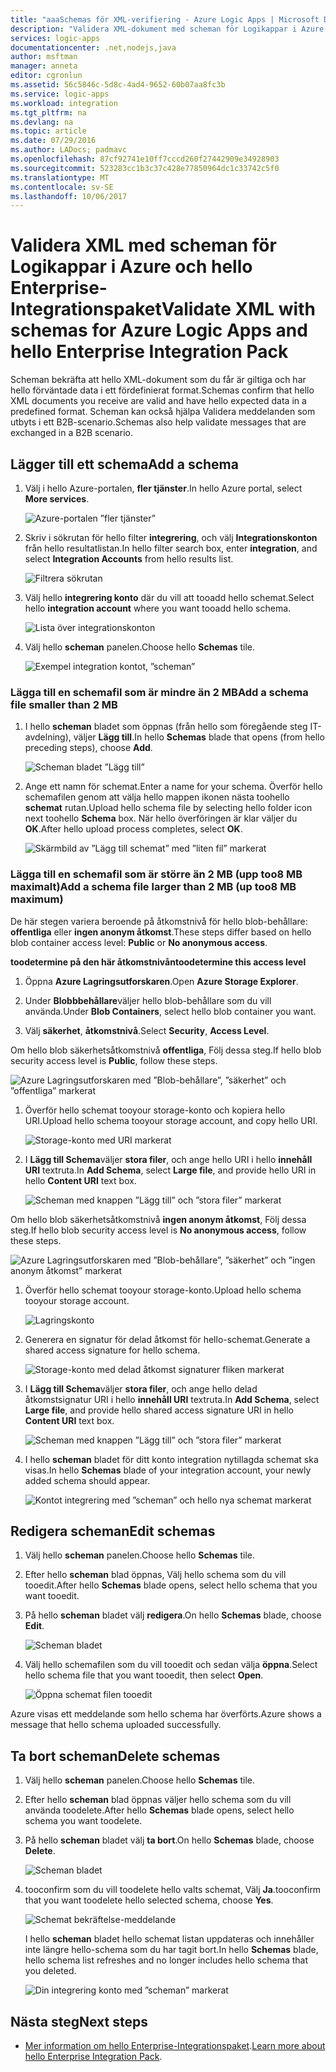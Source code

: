 ```yaml
---
title: "aaaSchemas för XML-verifiering - Azure Logic Apps | Microsoft Docs"
description: "Validera XML-dokument med scheman för Logikappar i Azure och Enterprise-Integrationspaket"
services: logic-apps
documentationcenter: .net,nodejs,java
author: msftman
manager: anneta
editor: cgronlun
ms.assetid: 56c5846c-5d8c-4ad4-9652-60b07aa8fc3b
ms.service: logic-apps
ms.workload: integration
ms.tgt_pltfrm: na
ms.devlang: na
ms.topic: article
ms.date: 07/29/2016
ms.author: LADocs; padmavc
ms.openlocfilehash: 87cf92741e10ff7cccd260f27442909e34928903
ms.sourcegitcommit: 523283cc1b3c37c428e77850964dc1c33742c5f0
ms.translationtype: MT
ms.contentlocale: sv-SE
ms.lasthandoff: 10/06/2017
---
```

# <a name="validate-xml-with-schemas-for-azure-logic-apps-and-hello-enterprise-integration-pack"></a><span data-ttu-id="02eb0-103">Validera XML med scheman för Logikappar i Azure och hello Enterprise-Integrationspaket</span><span class="sxs-lookup"><span data-stu-id="02eb0-103">Validate XML with schemas for Azure Logic Apps and hello Enterprise Integration Pack</span></span>

<span data-ttu-id="02eb0-104">Scheman bekräfta att hello XML-dokument som du får är giltiga och har hello förväntade data i ett fördefinierat format.</span><span class="sxs-lookup"><span data-stu-id="02eb0-104">Schemas confirm that hello XML documents you receive are valid and have hello expected data in a predefined format.</span></span> <span data-ttu-id="02eb0-105">Scheman kan också hjälpa Validera meddelanden som utbyts i ett B2B-scenario.</span><span class="sxs-lookup"><span data-stu-id="02eb0-105">Schemas also help validate messages that are exchanged in a B2B scenario.</span></span>

## <a name="add-a-schema"></a><span data-ttu-id="02eb0-106">Lägger till ett schema</span><span class="sxs-lookup"><span data-stu-id="02eb0-106">Add a schema</span></span>

1. <span data-ttu-id="02eb0-107">Välj i hello Azure-portalen, **fler tjänster**.</span><span class="sxs-lookup"><span data-stu-id="02eb0-107">In hello Azure portal, select **More services**.</span></span>

    ![Azure-portalen ”fler tjänster”](media/logic-apps-enterprise-integration-schemas/overview-11.png)

2. <span data-ttu-id="02eb0-109">Skriv i sökrutan för hello filter **integrering**, och välj **Integrationskonton** från hello resultatlistan.</span><span class="sxs-lookup"><span data-stu-id="02eb0-109">In hello filter search box, enter **integration**, and select **Integration Accounts** from hello results list.</span></span>

    ![Filtrera sökrutan](media/logic-apps-enterprise-integration-schemas/overview-21.png)

3. <span data-ttu-id="02eb0-111">Välj hello **integrering konto** där du vill att tooadd hello schemat.</span><span class="sxs-lookup"><span data-stu-id="02eb0-111">Select hello **integration account** where you want tooadd hello schema.</span></span>

    ![Lista över integrationskonton](media/logic-apps-enterprise-integration-schemas/overview-31.png)

4. <span data-ttu-id="02eb0-113">Välj hello **scheman** panelen.</span><span class="sxs-lookup"><span data-stu-id="02eb0-113">Choose hello **Schemas** tile.</span></span>

    ![Exempel integration kontot, ”scheman”](media/logic-apps-enterprise-integration-schemas/schema-11.png)

### <a name="add-a-schema-file-smaller-than-2-mb"></a><span data-ttu-id="02eb0-115">Lägga till en schemafil som är mindre än 2 MB</span><span class="sxs-lookup"><span data-stu-id="02eb0-115">Add a schema file smaller than 2 MB</span></span>

1. <span data-ttu-id="02eb0-116">I hello **scheman** bladet som öppnas (från hello som föregående steg IT-avdelning), väljer **Lägg till**.</span><span class="sxs-lookup"><span data-stu-id="02eb0-116">In hello **Schemas** blade that opens (from hello preceding steps), choose **Add**.</span></span>

    ![Scheman bladet ”Lägg till”](media/logic-apps-enterprise-integration-schemas/schema-21.png)

2. <span data-ttu-id="02eb0-118">Ange ett namn för schemat.</span><span class="sxs-lookup"><span data-stu-id="02eb0-118">Enter a name for your schema.</span></span> <span data-ttu-id="02eb0-119">Överför hello schemafilen genom att välja hello mappen ikonen nästa toohello **schemat** rutan.</span><span class="sxs-lookup"><span data-stu-id="02eb0-119">Upload hello schema file by selecting hello folder icon next toohello **Schema** box.</span></span> <span data-ttu-id="02eb0-120">När hello överföringen är klar väljer du **OK**.</span><span class="sxs-lookup"><span data-stu-id="02eb0-120">After hello upload process completes, select **OK**.</span></span>

    ![Skärmbild av ”Lägg till schemat” med ”liten fil” markerat](media/logic-apps-enterprise-integration-schemas/schema-31.png)

### <a name="add-a-schema-file-larger-than-2-mb-up-too8-mb-maximum"></a><span data-ttu-id="02eb0-122">Lägga till en schemafil som är större än 2 MB (upp too8 MB maximalt)</span><span class="sxs-lookup"><span data-stu-id="02eb0-122">Add a schema file larger than 2 MB (up too8 MB maximum)</span></span>

<span data-ttu-id="02eb0-123">De här stegen variera beroende på åtkomstnivå för hello blob-behållare: **offentliga** eller **ingen anonym åtkomst**.</span><span class="sxs-lookup"><span data-stu-id="02eb0-123">These steps differ based on hello blob container access level: **Public** or **No anonymous access**.</span></span>

<span data-ttu-id="02eb0-124">**toodetermine på den här åtkomstnivån**</span><span class="sxs-lookup"><span data-stu-id="02eb0-124">**toodetermine this access level**</span></span>

1.  <span data-ttu-id="02eb0-125">Öppna **Azure Lagringsutforskaren**.</span><span class="sxs-lookup"><span data-stu-id="02eb0-125">Open **Azure Storage Explorer**.</span></span> 

2.  <span data-ttu-id="02eb0-126">Under **Blobbbehållare**väljer hello blob-behållare som du vill använda.</span><span class="sxs-lookup"><span data-stu-id="02eb0-126">Under **Blob Containers**, select hello blob container you want.</span></span> 

3.  <span data-ttu-id="02eb0-127">Välj **säkerhet**, **åtkomstnivå**.</span><span class="sxs-lookup"><span data-stu-id="02eb0-127">Select **Security**, **Access Level**.</span></span>

<span data-ttu-id="02eb0-128">Om hello blob säkerhetsåtkomstnivå **offentliga**, Följ dessa steg.</span><span class="sxs-lookup"><span data-stu-id="02eb0-128">If hello blob security access level is **Public**, follow these steps.</span></span>

![Azure Lagringsutforskaren med ”Blob-behållare”, ”säkerhet” och ”offentliga” markerat](media/logic-apps-enterprise-integration-schemas/blob-public.png)

1. <span data-ttu-id="02eb0-130">Överför hello schemat tooyour storage-konto och kopiera hello URI.</span><span class="sxs-lookup"><span data-stu-id="02eb0-130">Upload hello schema tooyour storage account, and copy hello URI.</span></span>

    ![Storage-konto med URI markerat](media/logic-apps-enterprise-integration-schemas/schema-blob.png)

2. <span data-ttu-id="02eb0-132">I **Lägg till Schema**väljer **stora filer**, och ange hello URI i hello **innehåll URI** textruta.</span><span class="sxs-lookup"><span data-stu-id="02eb0-132">In **Add Schema**, select **Large file**, and provide hello URI in hello **Content URI** text box.</span></span>

    ![Scheman med knappen ”Lägg till” och ”stora filer” markerat](media/logic-apps-enterprise-integration-schemas/schema-largefile.png)

<span data-ttu-id="02eb0-134">Om hello blob säkerhetsåtkomstnivå **ingen anonym åtkomst**, Följ dessa steg.</span><span class="sxs-lookup"><span data-stu-id="02eb0-134">If hello blob security access level is **No anonymous access**, follow these steps.</span></span>

![Azure Lagringsutforskaren med ”Blob-behållare”, ”säkerhet” och ”ingen anonym åtkomst” markerat](media/logic-apps-enterprise-integration-schemas/blob-1.png)

1. <span data-ttu-id="02eb0-136">Överför hello schemat tooyour storage-konto.</span><span class="sxs-lookup"><span data-stu-id="02eb0-136">Upload hello schema tooyour storage account.</span></span>

    ![Lagringskonto](media/logic-apps-enterprise-integration-schemas/blob-3.png)

2. <span data-ttu-id="02eb0-138">Generera en signatur för delad åtkomst för hello-schemat.</span><span class="sxs-lookup"><span data-stu-id="02eb0-138">Generate a shared access signature for hello schema.</span></span>

    ![Storage-konto med delad åtkomst signaturer fliken markerat](media/logic-apps-enterprise-integration-schemas/blob-2.png)

3. <span data-ttu-id="02eb0-140">I **Lägg till Schema**väljer **stora filer**, och ange hello delad åtkomstsignatur URI i hello **innehåll URI** textruta.</span><span class="sxs-lookup"><span data-stu-id="02eb0-140">In **Add Schema**, select **Large file**, and provide hello shared access signature URI in hello **Content URI** text box.</span></span>

    ![Scheman med knappen ”Lägg till” och ”stora filer” markerat](media/logic-apps-enterprise-integration-schemas/schema-largefile.png)

4. <span data-ttu-id="02eb0-142">I hello **scheman** bladet för ditt konto integration nytillagda schemat ska visas.</span><span class="sxs-lookup"><span data-stu-id="02eb0-142">In hello **Schemas** blade of your integration account, your newly added schema should appear.</span></span>

    ![Kontot integrering med ”scheman” och hello nya schemat markerat](media/logic-apps-enterprise-integration-schemas/schema-41.png)

## <a name="edit-schemas"></a><span data-ttu-id="02eb0-144">Redigera scheman</span><span class="sxs-lookup"><span data-stu-id="02eb0-144">Edit schemas</span></span>

1. <span data-ttu-id="02eb0-145">Välj hello **scheman** panelen.</span><span class="sxs-lookup"><span data-stu-id="02eb0-145">Choose hello **Schemas** tile.</span></span>

2. <span data-ttu-id="02eb0-146">Efter hello **scheman** blad öppnas, Välj hello schema som du vill tooedit.</span><span class="sxs-lookup"><span data-stu-id="02eb0-146">After hello **Schemas** blade opens, select hello schema that you want tooedit.</span></span>

3. <span data-ttu-id="02eb0-147">På hello **scheman** bladet välj **redigera**.</span><span class="sxs-lookup"><span data-stu-id="02eb0-147">On hello **Schemas** blade, choose **Edit**.</span></span>

    ![Scheman bladet](media/logic-apps-enterprise-integration-schemas/edit-12.png)

4. <span data-ttu-id="02eb0-149">Välj hello schemafilen som du vill tooedit och sedan välja **öppna**.</span><span class="sxs-lookup"><span data-stu-id="02eb0-149">Select hello schema file that you want tooedit, then select **Open**.</span></span>

    ![Öppna schemat filen tooedit](media/logic-apps-enterprise-integration-schemas/edit-31.png)

<span data-ttu-id="02eb0-151">Azure visas ett meddelande som hello schema har överförts.</span><span class="sxs-lookup"><span data-stu-id="02eb0-151">Azure shows a message that hello schema uploaded successfully.</span></span>

## <a name="delete-schemas"></a><span data-ttu-id="02eb0-152">Ta bort scheman</span><span class="sxs-lookup"><span data-stu-id="02eb0-152">Delete schemas</span></span>

1. <span data-ttu-id="02eb0-153">Välj hello **scheman** panelen.</span><span class="sxs-lookup"><span data-stu-id="02eb0-153">Choose hello **Schemas** tile.</span></span>

2. <span data-ttu-id="02eb0-154">Efter hello **scheman** blad öppnas väljer hello schema som du vill använda toodelete.</span><span class="sxs-lookup"><span data-stu-id="02eb0-154">After hello **Schemas** blade opens, select hello schema you want toodelete.</span></span>

3. <span data-ttu-id="02eb0-155">På hello **scheman** bladet välj **ta bort**.</span><span class="sxs-lookup"><span data-stu-id="02eb0-155">On hello **Schemas** blade, choose **Delete**.</span></span>

    ![Scheman bladet](media/logic-apps-enterprise-integration-schemas/delete-12.png)

4. <span data-ttu-id="02eb0-157">tooconfirm som du vill toodelete hello valts schemat, Välj **Ja**.</span><span class="sxs-lookup"><span data-stu-id="02eb0-157">tooconfirm that you want toodelete hello selected schema, choose **Yes**.</span></span>

    ![Schemat bekräftelse-meddelande](media/logic-apps-enterprise-integration-schemas/delete-21.png)

    <span data-ttu-id="02eb0-159">I hello **scheman** bladet hello schemat listan uppdateras och innehåller inte längre hello-schema som du har tagit bort.</span><span class="sxs-lookup"><span data-stu-id="02eb0-159">In hello **Schemas** blade, hello schema list refreshes  and no longer includes hello schema that you deleted.</span></span>

    ![Din integrering konto med ”scheman” markerat](media/logic-apps-enterprise-integration-schemas/delete-31.png)

## <a name="next-steps"></a><span data-ttu-id="02eb0-161">Nästa steg</span><span class="sxs-lookup"><span data-stu-id="02eb0-161">Next steps</span></span>
* <span data-ttu-id="02eb0-162">[Mer information om hello Enterprise-Integrationspaket](logic-apps-enterprise-integration-overview.md "Lär dig mer om hello enterprise-integrationspaket").</span><span class="sxs-lookup"><span data-stu-id="02eb0-162">[Learn more about hello Enterprise Integration Pack](logic-apps-enterprise-integration-overview.md "Learn about hello enterprise integration pack").</span></span>  

